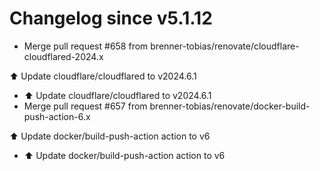 # Changelog since v5.1.12
- Merge pull request #658 from brenner-tobias/renovate/cloudflare-cloudflared-2024.x

⬆️ Update cloudflare/cloudflared to v2024.6.1 
- ⬆️ Update cloudflare/cloudflared to v2024.6.1 
- Merge pull request #657 from brenner-tobias/renovate/docker-build-push-action-6.x

⬆️ Update docker/build-push-action action to v6 
- ⬆️ Update docker/build-push-action action to v6 

